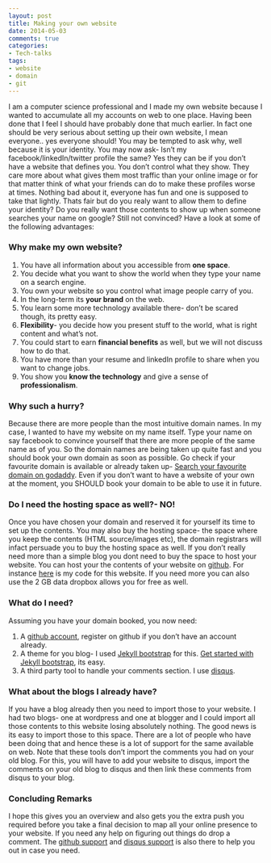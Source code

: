 ```yaml
---
layout: post
title: Making your own website
date: 2014-05-03
comments: true
categories:
- Tech-talks
tags:
- website
- domain
- git
---
```


I am a computer science professional and I made my own website because I wanted to accumulate all my accounts on web to one place. Having been done that I feel I should have probably done that much earlier. In fact one should be very serious about setting up their own website, I mean everyone.. yes everyone should! You may be tempted to ask why, well because it is your identity. You may now ask- Isn’t my facebook/linkedIn/twitter profile the same? Yes they can be if you don’t have a website that defines you. You don’t control what they show. They care more about what gives them most traffic than your online image or for that matter think of what your friends can do to make these profiles worse at times. Nothing bad about it, everyone has fun and one is supposed to take that lightly. Thats fair but do you realy want to allow them to define your identity? Do you really want those contents to show up when someone searches your name on google? Still not convinced? Have a look at some of the following advantages:

<h3>Why make my own website?</h3>

1. You have all information about you accessible from **one space**.
2. You decide what you want to show the world when they type your name on a search engine.
3. You own your website so you control what image people carry of you.
4. In the long-term its **your brand** on the web.
5. You learn some more technology available there- don’t be scared though, its pretty easy.
6. **Flexibility**- you decide how you present stuff to the world, what is right content and what’s not.
7. You could start to earn **financial benefits** as well, but we will not discuss how to do that.
8. You have more than your resume and linkedIn profile to share when you want to change jobs.
9. You show you **know the technology** and give a sense of **professionalism**.

<h3>Why such a hurry?</h3>

Because there are more people than the most intuitive domain names. In my case, I wanted to have my website on my name itself. Type your name on say facebook to convince yourself that there are more people of the same name as of you. So the domain names are being taken up quite fast and you should book your own domain as soon as possible. Go check if your favourite domain is available or already taken up- [Search your favourite domain on godaddy](http://www.godaddy.com). Even if you don’t want to have a website of your own at the moment, you SHOULD book your domain to be able to use it in future.

<h3>Do I need the hosting space as well?- NO! </h3>

Once you have chosen your domain and reserved it for yourself its time to set up the contents. You may also buy the hosting space- the space where you keep the contents (HTML source/images etc), the domain registrars will infact persuade you to buy the hosting space as well. If you don’t really need more than a simple blog you dont need to buy the space to host your website. You can host your the contents of your website on [github](https://github.com/). For instance [here](https://github.com/shiv4289/shiv4289.github.io) is my code for this website. If you need more you can also use the 2 GB data dropbox allows you for free as well.

<h3> What do I need? </h3>

Assuming you have your domain booked, you now need:

1. A [github account](https://github.com/join), register on github if you don’t have an account already.
2. A theme for you blog- I used [Jekyll bootstrap](http://jekyllbootstrap.com/) for this. [Get started with Jekyll bootstrap](http://jekyllbootstrap.com/lessons/jekyll-introduction.html), its easy.
3. A third party tool to handle your comments section. I use [disqus](https://disqus.com/).

<h3>What about the blogs I already have?</h3>

If you have a blog already then you need to import those to your website. I had two blogs- one at wordpress and one at blogger and I could import all those contents to this website losing absolutely nothing. The good news is its easy to import those to this space. There are a lot of people who have been doing that and hence these is a lot of support for the same available on web. Note that these tools don’t import the comments you had on your old blog. For this, you will have to add your website to disqus, import the comments on your old blog to disqus and then link these comments from disqus to your blog.

<h3>Concluding Remarks</h3>

I hope this gives you an overview and also gets you the extra push you required before you take a final decision to map all your online presence to your website. If you need any help on figuring out things do drop a comment. The [github support](https://github.com/contact) and [disqus support](http://disqus.com/support/) is also there to help you out in case you need.

